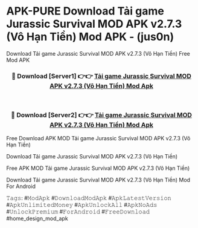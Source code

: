 # APK-PURE Download Tải game Jurassic Survival MOD APK v2.7.3 (Vô Hạn Tiền) Mod APK - (jus0n)
Download Tải game Jurassic Survival MOD APK v2.7.3 (Vô Hạn Tiền) Free Mod APK

<div align="center">
<h3>🔴 Download [Server1] 👉👉 <a href="https://apk-comot.site?title=Tải_game_Jurassic_Survival_MOD_APK_v2.7.3_(Vô_Hạn_Tiền)">Tải game Jurassic Survival MOD APK v2.7.3 (Vô Hạn Tiền) Mod Apk</a></h3><br>

<h3>🔴 Download [Server2] 👉👉 <a href="https://apk-comot.site?title=Tải_game_Jurassic_Survival_MOD_APK_v2.7.3_(Vô_Hạn_Tiền)">Tải game Jurassic Survival MOD APK v2.7.3 (Vô Hạn Tiền) Mod Apk</a></h3>
</div>


Free Download APK MOD Tải game Jurassic Survival MOD APK v2.7.3 (Vô Hạn Tiền)

Download Tải game Jurassic Survival MOD APK v2.7.3 (Vô Hạn Tiền) 

Free APK MOD Tải game Jurassic Survival MOD APK v2.7.3 (Vô Hạn Tiền) 

Download Tải game Jurassic Survival MOD APK v2.7.3 (Vô Hạn Tiền) Mod For Android

𝚃𝚊𝚐𝚜: #𝙼𝚘𝚍𝙰𝚙𝚔 #𝙳𝚘𝚠𝚗𝚕𝚘𝚊𝚍𝙼𝚘𝚍𝙰𝚙𝚔 #𝙰𝚙𝚔𝙻𝚊𝚝𝚎𝚜𝚝𝚅𝚎𝚛𝚜𝚒𝚘𝚗 #𝙰𝚙𝚔𝚄𝚗𝚕𝚒𝚖𝚒𝚝𝚎𝚍𝙼𝚘𝚗𝚎𝚢 #𝙰𝚙𝚔𝚄𝚗𝚕𝚘𝚌𝚔𝙰𝚕𝚕 #𝙰𝚙𝚔𝙽𝚘𝙰𝚍𝚜 #𝚄𝚗𝚕𝚘𝚌𝚔𝙿𝚛𝚎𝚖𝚒𝚞𝚖 #𝙵𝚘𝚛𝙰𝚗𝚍𝚛𝚘𝚒𝚍 #𝙵𝚛𝚎𝚎𝙳𝚘𝚠𝚗𝚕𝚘𝚊𝚍 #home_design_mod_apk